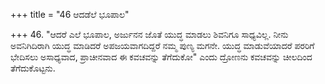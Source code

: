 +++
title = "46 ಆದಡೆಲೆ ಭೂಪಾಲ"

+++
46. "ಆದರೆ ಎಲೆ ಭೂಪಾಲ, ಅರ್ಜುನನ ಜೊತೆ ಯುದ್ಧ ಮಾಡಲು ಶಿವನಿಗೂ ಸಾಧ್ಯವಿಲ್ಲ. ನೀನು ಅವನಿಗಿದಿರಾಗಿ ಯುದ್ಧ ಮಾಡಿದರೆ ಅಪಜಯವಾಗದಿದ್ದರೆ ನಮ್ಮ ಪುಣ್ಯ ಮಗನೇ. ಯುದ್ಧ ಮಾಡುವೆಯಾದರೆ ಪರರಿಗೆ ಭೇದಿಸಲು ಅಸಾಧ್ಯವಾದ, ಪ್ರಾಚೀನವಾದ ಈ ಕವಚವನ್ನು ತೆಗೆದುಕೋ" ಎಂದು ದ್ರೋಣನು ಕವಚವನ್ನು ಚೀಲದಿಂದ ತೆಗೆದುಕೊಟ್ಟನು.